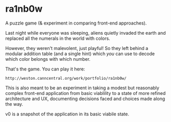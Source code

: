 # ra1nb0w

A puzzle game (&amp; experiment in comparing front-end approaches).

Last night while everyone was sleeping, aliens quietly invaded the earth and replaced all the numerals in the world with colors.

However, they weren't malevolent, just playful! So they left behind a modular addition table (and a single hint) which _you_ can use to decode which color belongs with which number.

That's the game. You can play it here:

	http://weston.canncentral.org/work/portfolio/ra1nb0w/

This is also meant to be an experiment in taking a modest but reasonably complex front-end application from basic viablility to a state of more refined architecture and UX, documenting decisions faced and choices made along the way. 

v0 is a snapshot of the application in its basic viabile state. 
